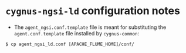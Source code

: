 # `cygnus-ngsi-ld` configuration notes
* The `agent_ngsi.conf.template` file is meant for substituting the `agent.conf.template` file installed by `cygnus-common`:

```
$ cp agent_ngsi_ld.conf [APACHE_FLUME_HOME]/conf/
```
